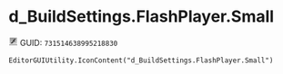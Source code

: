 # d_BuildSettings.FlashPlayer.Small
![](/img/d_BuildSettings.FlashPlayer.Small.png)
GUID: `731514638995218830`
```
EditorGUIUtility.IconContent("d_BuildSettings.FlashPlayer.Small")
```
